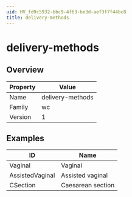 ```yaml
---
uid: HV_fd9c5932-bbc9-4f63-be3d-aef3f7f44bc8
title: delivery-methods
---
```


# delivery-methods

## Overview

Property|Value
---|--- 
Name|delivery-methods 
Family|wc 
Version|1

## Examples

ID|Name
---|--- 
Vaginal|Vaginal 
AssistedVaginal|Assisted vaginal 
CSection|Caesarean section